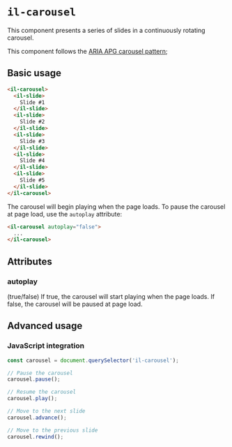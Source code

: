 # `il-carousel`

This component presents a series of slides in a continuously rotating carousel.

This component follows the [ARIA APG carousel pattern](https://www.w3.org/WAI/ARIA/apg/patterns/carousel/);

## Basic usage

```html
<il-carousel>
  <il-slide>
    Slide #1
  </il-slide>
  <il-slide>
    Slide #2
  </il-slide>
  <il-slide>
    Slide #3
  </il-slide>
  <il-slide>
    Slide #4
  </il-slide>
  <il-slide>
    Slide #5
  </il-slide>
</il-carousel>
```

The carousel will begin playing when the page loads. To pause the carousel at page load, use the `autoplay` attribute:

```html
<il-carousel autoplay="false">
  ...
</il-carousel>
```

## Attributes

### autoplay

(true/false) If true, the carousel will start playing when the page loads. If false, the carousel will be paused at page load.

## Advanced usage

### JavaScript integration

```js
const carousel = document.querySelector('il-carousel');

// Pause the carousel
carousel.pause();

// Resume the carousel
carousel.play();

// Move to the next slide
carousel.advance();

// Move to the previous slide
carousel.rewind();
```